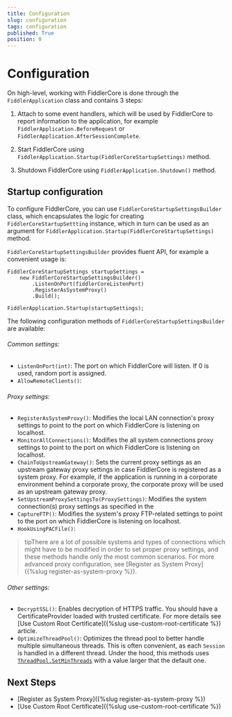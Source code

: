 ```yaml
---
title: Configuration
slug: configuration
tags: configuration
published: True
position: 0
---
```


# Configuration

On high-level, working with FiddlerCore is done through the `FiddlerApplication` class and contains 3 steps:

1. Attach to some event handlers, which will be used by FiddlerCore to report information to the application, for example `FiddlerApplication.BeforeRequest` or `FiddlerApplication.AfterSessionComplete`.

2. Start FiddlerCore using `FiddlerApplication.Startup(FiddlerCoreStartupSettings)` method.

3. Shutdown FiddlerCore using `FiddlerApplication.Shutdown()` method.

## Startup configuration
To configure FiddlerCore, you can use `FiddlerCoreStartupSettingsBuilder` class, which encapsulates the logic for creating `FiddlerCoreStartupSettting` instance, which in turn can be used as an argument for `FiddlerApplication.Startup(FiddlerCoreStartupSettings)` method.

`FiddlerCoreStartupSettingsBuilder` provides fluent API, for example a convenient usage is:
```
FiddlerCoreStartupSettings startupSettings =
    new FiddlerCoreStartupSettingsBuilder()
        .ListenOnPort(fiddlerCoreListenPort)
        .RegisterAsSystemProxy()
        .Build();

FiddlerApplication.Startup(startupSettings);
```

The following configuration methods of `FiddlerCoreStartupSettingsBuilder` are available:
###### Common settings:

- `ListenOnPort(int)`: The port on which FiddlerCore will listen. If 0 is used, random port is assigned.
- `AllowRemoteClients()`: 

###### Proxy settings:
- `RegisterAsSystemProxy()`: Modifies the local LAN connection's proxy settings to point to the port on which FiddlerCore is listening on localhost. 
- `MonitorAllConnections()`: Modifies the all system connections proxy settings to point to the port on which FiddlerCore is listening on localhost.
- `ChainToUpstreamGateway()`: Sets the current proxy settings as an upstream gateway proxy settings in case FiddlerCore is registered as a system proxy. For example, if the application is running in a corporate environment behind a corporate proxy, the corporate proxy will be used as an upstream gateway proxy.
- `SetUpstreamProxySettingsTo(ProxySettings)`: Modifies the system connection(s) proxy settings as specified in the 
- `CaptureFTP()`: Modifies the system's proxy FTP-related settings to point to the port on which FiddlerCore is listening on localhost.
- `HookUsingPACFile()`: 
>tipThere are a lot of possible systems and types of connections which might have to be modified in order to set proper proxy settings, and these methods handle only the most common scenarios. For more advanced proxy configuration, see [Register as System Proxy]({%slug register-as-system-proxy %}).

###### Other settings:
- `DecryptSSL()`:  Enables decryption of HTTPS traffic. You should have a CertificateProvider loaded with trusted certificate. For more details see [Use Custom Root Certificate]({%slug use-custom-root-certificate %}) article.
- `OptimizeThreadPool()`: Optimizes the thread pool to better handle multiple simultaneous threads. This is often convenient, as each `Session` is handled in a different thread. Under the hood, this methods uses [`ThreadPool.SetMinThreads`](https://docs.microsoft.com/en-us/dotnet/api/system.threading.threadpool.setminthreads) with a value larger that the default one.

## Next Steps

- [Register as System Proxy]({%slug register-as-system-proxy %})
- [Use Custom Root Certificate]({%slug use-custom-root-certificate %})

